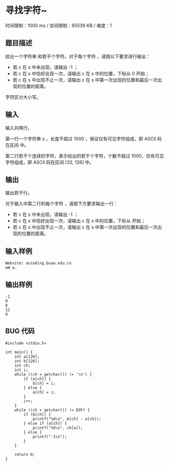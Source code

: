 # 寻找字符~

时间限制：1000 ms / 空间限制：65536 KB / 难度：1

## 题目描述

给出一个字符串 和若干个字符。对于每个字符 ，请按以下要求进行输出：

* 若 c 在 s 中未出现，请输出 -1 ；
* 若 c 在 s 中恰好出现一次，请输出 c 在 s 中的位置，下标从 0 开始；
* 若 c 在 s 中出现不止一次，请输出 c 在 s 中第一次出现的位置和最后一次出现的位置的距离。

字符区分大小写。

## 输入

输入共两行。

第一行一个字符串 s ，长度不超过 1000 ，保证仅有可见字符组成，即 ASCII 码在区间 中。

第二行若干个连续的字符，表示给出的若干个字符，个数不超过 1000，仅有可见字符组成，即 ASCII 码在区间 [32, 126] 中。

## 输出

输出若干行。

对于输入中第二行的每个字符 ，请按下方要求输出一行：

* 若 c 在 s 中未出现，请输出 -1 ；
* 若 c 在 s 中恰好出现一次，请输出 c 在 s 中的位置，下标从 开始；
* 若 c 在 s 中出现不止一次，请输出 c 在 s 中第一次出现的位置和最后一次出现的位置的距离。

## 输入样例

    Website: accoding.buaa.edu.cn
    wW a.

## 输出样例

    -1
    0
    8
    12
    9

## BUG 代码

    #include <stdio.h>

    int main() {
        int a[126];
        int b[126];
        int ch;
        int i;
        while ((ch = getchar()) != '\n') {
            if (a[ch]) {
                b[ch] = i;
            } else {
                a[ch] = i;
            }
            i++;
        }
        while ((ch = getchar()) != EOF) {
            if (b[ch]) {
                printf("%d\n", b[ch] - a[ch]);
            } else if (a[ch]) {
                printf("%d\n", ch[a]);
            } else {
                printf("-1\n");
            }
        }

        return 0;
    }
